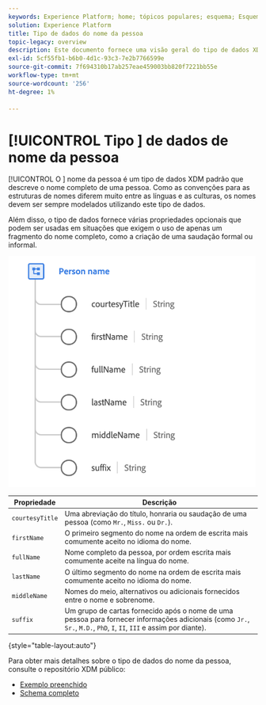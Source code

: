 ```yaml
---
keywords: Experience Platform; home; tópicos populares; esquema; Esquema; XDM; campos; esquemas; esquemas; fullName; xdm:fullName; nome da pessoa; nome; nome; tipo de dados; tipo de dados; tipo de dados;
solution: Experience Platform
title: Tipo de dados do nome da pessoa
topic-legacy: overview
description: Este documento fornece uma visão geral do tipo de dados XDM do Nome da pessoa.
exl-id: 5cf55fb1-b6b0-4d1c-93c3-7e2b7766599e
source-git-commit: 7f694310b17ab257eae459003bb820f7221bb55e
workflow-type: tm+mt
source-wordcount: '256'
ht-degree: 1%

---
```


# [!UICONTROL Tipo ] de dados de nome da pessoa

[!UICONTROL O ] nome da pessoa é um tipo de dados XDM padrão que descreve o nome completo de uma pessoa. Como as convenções para as estruturas de nomes diferem muito entre as línguas e as culturas, os nomes devem ser sempre modelados utilizando este tipo de dados.

Além disso, o tipo de dados fornece várias propriedades opcionais que podem ser usadas em situações que exigem o uso de apenas um fragmento do nome completo, como a criação de uma saudação formal ou informal.

<img src="../images/data-types/person-name.png" width="500" /><br />

| Propriedade | Descrição |
| --- | --- |
| `courtesyTitle` | Uma abreviação do título, honraria ou saudação de uma pessoa (como `Mr.`, `Miss.` ou `Dr.`). |
| `firstName` | O primeiro segmento do nome na ordem de escrita mais comumente aceito no idioma do nome. |
| `fullName` | Nome completo da pessoa, por ordem escrita mais comumente aceite na língua do nome. |
| `lastName` | O último segmento do nome na ordem de escrita mais comumente aceito no idioma do nome. |
| `middleName` | Nomes do meio, alternativos ou adicionais fornecidos entre o nome e sobrenome. |
| `suffix` | Um grupo de cartas fornecido após o nome de uma pessoa para fornecer informações adicionais (como `Jr.`, `Sr.`, `M.D.`, `PhD`, `I`, `II`, `III` e assim por diante). |

{style=&quot;table-layout:auto&quot;}

Para obter mais detalhes sobre o tipo de dados do nome da pessoa, consulte o repositório XDM público:

* [Exemplo preenchido](https://github.com/adobe/xdm/blob/master/components/datatypes/person/person-name.example.1.json)
* [Schema completo](https://github.com/adobe/xdm/blob/master/components/datatypes/person/person-name.schema.json)

